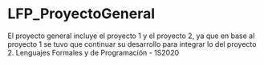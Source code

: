 # LFP_ProyectoGeneral
El proyecto general incluye el proyecto 1 y el proyecto 2, ya que en base al proyecto 1 se tuvo que continuar su desarrollo para integrar lo del proyecto 2.
Lenguajes Formales y de Programación - 1S2020
